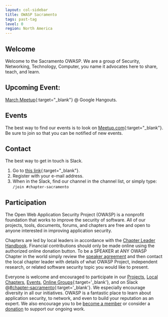 ```yaml
---
layout: col-sidebar
title: OWASP Sacramento
tags: past-tag
level: 0
region: North America
---
```


## Welcome
Welcome to the Sacramento OWASP. We are a group of Security, Networking, Technology, Computer, you name it advocates here to share, teach, and learn.

## Upcoming Event:

[March Meetup](https://www.meetup.com/OWASP-Sacramento-Chapter/events/269447049/){:target="_blank"} @ Google Hangouts.

## Events
The best way to find our events is to look on [Meetup.com](https://www.meetup.com/OWASP-Sacramento-Chapter/){:target="_blank"}. Be sure to join so that you can be notified of new events.

## Contact
The best way to get in touch is Slack.

1. Go to [this link](https://owasp-slack.herokuapp.com/){:target="_blank"}.
2. Register with your e-mail address.
3. When in the Slack, find our channel in the channel list, or simply type: `/join #chapter-sacramento`


## Participation
The Open Web Application Security Project (OWASP) is a nonprofit foundation that works to improve the security of software. All of our projects, tools, documents, forums, and chapters are free and open to anyone interested in improving application security.

Chapters are led by local leaders in accordance with the [Chapter Leader Handbook](/www-policy/rules-of-procedure/chapter-handbook). Financial contributions should only be made online using the authorized online donation button. To be a SPEAKER at ANY OWASP Chapter in the world simply review the [speaker agreement](/www-policy/speaker-agreement) and then contact the
local chapter leader with details of what OWASP Project, independent research, or related software security topic you would like to present.

Everyone is welcome and encouraged to participate in our [Projects](/projects), [Local Chapters](/chapters), [Events](/events), [Online Groups](https://groups.google.com/a/owasp.com/){:target='_blank'}, and on Slack @[#chapter-sacramento](https://owasp.slack.com/app_redirect?channel=chapter-sacramento){:target='_blank'}. We especially encourage diversity in all our initiatives. OWASP is a fantastic place to learn about application security, to network, and even to build your reputation as an expert. We also encourage you to be [become a member](/membership) or consider a [donation](/donate) to support our ongoing work.
